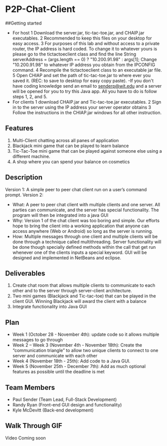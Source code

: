 # P2P-Chat-Client

##Getting started
  - For host 1 Download the server.jar, tic-tac-toe.jar, and CHAIP.jar executables. 
             2 Recommended to keep this files on your desktop for easy access.
             3 For purposes of this lab and without access to a private router, the IP address is hard coded. To change it to whatever                yours is please go to the tictactoeclient class and find the line 
             String serverAddress = (args.length == 0) ? "10.200.91.98" : args[1];  Change "10.200.91.98" to whatever IP address you                   obtain from the IPCONFIG command. 
             4 Recompile the tictactoeclient class to an executable jar file. 
             5 Open CHIAP and set the path of tic-tac-toe.jar to where ever you saved it. (REC: to save to desktop for easy copy paste).
              -If you don't have coding knowledge send an email to senderp@wit.edu and a server will be opened for you to try this Java                 app. All you have to do is follow steps 1, 2, and 5. 
- For clients 1 download CHAIP.jar and Tic-tac-toe.jar executables. 
              2 Sign in to the server using the IP address your server operator obtains
              3 Follow the instructions in the CHIAP.jar windows for all other instruction.
## Features 
  1. Multi-Client chatting across all panes of application 
  2. Blackjack mini game that can be played to learn balance
  3. Tic-Tac-Toe mini game that can be played against someone else using a different machine. 
  4. A shop where you can spend your balance on cosmetics
  
## Description
Version 1: A simple peer to peer chat client run on a user’s command prompt. 
Version 2: 
  - What: A peer to peer chat client with multiple clients and one server. All parties can communicate, and the server has special functionality. The program will then be integrated into a java GUI
  - Why: Version 1 of the chat client was too boring and simple. Our efforts hope to bring the client into a working application that anyone can access anywhere (Web or Android) so long as the server is running. 
  - How: Multiple messages through one client and multiple clients will be done through a technique called multithreading. Server functionality will be done though specially defined methods within the call that get run whenever one of the clients inputs a special keyword. GUI will be designed and implemented in NetBeans and eclipse. 
  
 ## Deliverables
  1. Create chat room that allows multiple clients to communicate to each other and to the server through server-client architecture. 
  2. Two mini games (Blackjack and Tic-tac-toe) that can be played in the client GUI. Winning Blackjack will award the client with a balance
  3. Integrate functionality into Java GUI
  
  ## Plan
   - Week 1 (October 28 - November 4th): update code so it allows multiple messages to go through
   - Week 2 – Week 3 (November 4th - November 18th): Create the “communication triangle” to allow two unique clients to connect to 	   	one server and communicate with each other
   - Week 4 (November 18th - 25th): Add code to a Java GUI.
   - Week 5 (November 25th - December 7th): Add as much optional features as possible until the deadline is met

## Team Members
- Paul Sender (Team Lead, Full-Stack Development)
- Randy Ryan (Front-end GUI design and functionality)
- Kyle McDevitt (Back-end development)
## Walk Through GIF
Video Coming soon


